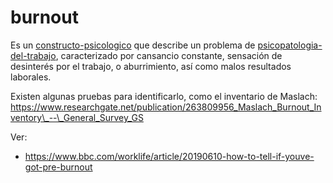 # burnout

Es un [constructo-psicologico](constructo-psicologico.md) que describe un problema de [psicopatologia-del-trabajo](psicopatologia-del-trabajo.md), caracterizado por cansancio constante, sensación de desinterés por el trabajo, o aburrimiento, así como malos resultados laborales.

Existen algunas pruebas para identificarlo, como el inventario de Maslach: https://www.researchgate.net/publication/263809956_Maslach_Burnout_Inventory\_--\_General_Survey_GS

Ver:

* https://www.bbc.com/worklife/article/20190610-how-to-tell-if-youve-got-pre-burnout
